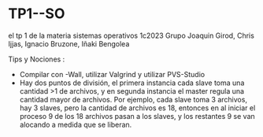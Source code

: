# TP1--SO
el tp 1 de la materia sistemas operativos 1c2023
Grupo Joaquin Girod, Chris Ijjas, Ignacio Bruzone, Iñaki Bengolea


Tips y Nociones :
- Compilar con -Wall, utilizar Valgrind y utilizar PVS-Studio
- Hay dos puntos de división, el primera instancia cada slave toma una cantidad >1 de archivos, y en segunda instancia el master regula una cantidad mayor de archivos. Por ejemplo, cada slave toma 3 archivos, hay 3 slaves, pero la cantidad de archivos es 18, entonces en al iniciar el proceso 9 de los 18 archivos pasan a los slaves, y los restantes 9 se van alocando a medida que se liberan.
